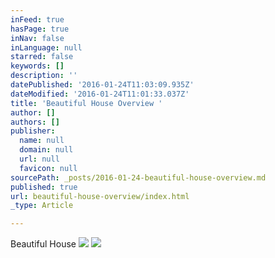 ```yaml
---
inFeed: true
hasPage: true
inNav: false
inLanguage: null
starred: false
keywords: []
description: ''
datePublished: '2016-01-24T11:03:09.935Z'
dateModified: '2016-01-24T11:01:33.037Z'
title: 'Beautiful House Overview '
author: []
authors: []
publisher:
  name: null
  domain: null
  url: null
  favicon: null
sourcePath: _posts/2016-01-24-beautiful-house-overview.md
published: true
url: beautiful-house-overview/index.html
_type: Article

---
```

Beautiful House
![](https://the-grid-user-content.s3-us-west-2.amazonaws.com/6e93d77a-15f7-4f74-abb8-8b3d1f5049a7.jpg)
![](https://the-grid-user-content.s3-us-west-2.amazonaws.com/1aa7fc0d-b826-4626-b067-5301ae3bf4ba.jpg)